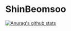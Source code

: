 # ShinBeomsoo

  [![Anurag's github stats](https://github-readme-stats.vercel.app/api?username=ShinBeomsoo)](https://github.com/anuraghazra/github-readme-stats)

